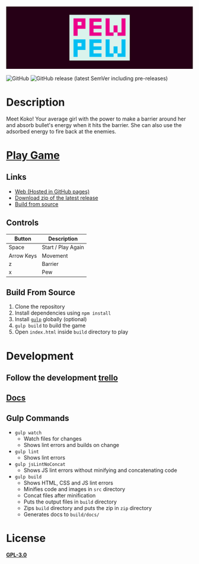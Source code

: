 ![Pew-Pew](https://github.com/FR0ST1N/Pew-Pew/blob/master/banner.png "Pew-Pew")

![GitHub](https://img.shields.io/github/license/FR0ST1N/Pew-Pew) ![GitHub release (latest SemVer including pre-releases)](https://img.shields.io/github/v/release/FR0ST1N/Pew-Pew?include_prereleases)

# Description

Meet Koko! Your average girl with the power to make a barrier around her and absorb bullet's energy when it hits the barrier. She can also use the adsorbed energy to fire back at the enemies.

# [Play Game](https://fr0st1n.github.io/Pew-Pew/)

## Links

* [Web (Hosted in GitHub pages)](https://fr0st1n.github.io/Pew-Pew/)
* [Download zip of the latest release](https://github.com/FR0ST1N/Pew-Pew/releases)
* [Build from source](#build-from-source)

## Controls

| Button  | Description |
| ------------- | ------------- |
| Space  | Start / Play Again  |
| Arrow Keys | Movement  |
| z | Barrier  |
| x  | Pew  |

## Build From Source

1. Clone the repository
2. Install dependencies using `npm install`
3. Install [`gulp`](https://github.com/gulpjs/gulp) globally (optional)
4. `gulp build` to build the game
5. Open `index.html` inside `build` directory to play

# Development

## Follow the development [trello](https://trello.com/b/LoGXtFYM)

## [Docs](https://fr0st1n.github.io/Pew-Pew/docs/)

## Gulp Commands

* `gulp watch`
    * Watch files for changes
    * Shows lint errors and builds on change
* `gulp lint`
    * Shows lint errors
* `gulp jsLintNoConcat`
    * Shows JS lint errors without minifying and concatenating code
* `gulp build`
    * Shows HTML, CSS and JS lint errors
    * Minifies code and images in `src` directory
    * Concat files after minification
    * Puts the output files in `build` directory
    * Zips `build` directory and puts the zip in `zip` directory
    * Generates docs to `build/docs/`

# License

[**GPL-3.0**](https://github.com/FR0ST1N/Pew-Pew/blob/master/LICENSE)
